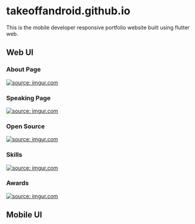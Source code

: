 # takeoffandroid.github.io

This is the mobile developer responsive portfolio website built using flutter web.

## Web UI
### About Page

<a href="https://imgur.com/HOjqHNN"><img src="https://i.imgur.com/HOjqHNN.png" title="source: imgur.com" /></a>

### Speaking Page

<a href="https://imgur.com/NGvxU1I"><img src="https://i.imgur.com/NGvxU1I.png" title="source: imgur.com" /></a>

### Open Source

<a href="https://imgur.com/rzM1sp8"><img src="https://i.imgur.com/rzM1sp8.png" title="source: imgur.com" /></a>

### Skills

<a href="https://imgur.com/GNxjBHJ"><img src="https://i.imgur.com/GNxjBHJ.png" title="source: imgur.com" /></a>

### Awards

<a href="https://imgur.com/cHsauUr"><img src="https://i.imgur.com/cHsauUr.png" title="source: imgur.com" /></a>

## Mobile UI


